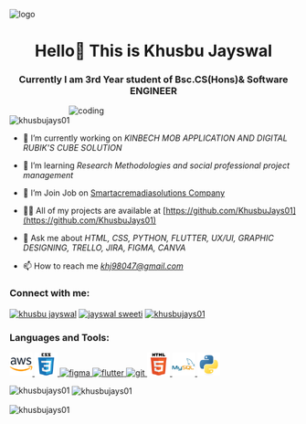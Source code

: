 ![logo](https://github.com/KhusbuJays01/Khusbu-Jayswal/blob/main/software-development.png)

<h1 align="center"> Hello👋 This is Khusbu Jayswal</h1>
<h3 align="center">Currently I am 3rd Year student of Bsc.CS(Hons)& Software ENGINEER</h3>

<img align="right" alt="coding" width= "400" src="https://www.bing.com/th/id/OGC.e17bbb588463ef6f4314a0ac3590d49d?pid=1.7&rurl=https%3a%2f%2fmedia.giphy.com%2fmedia%2fQFAmltthDae8o%2fgiphy.gif&ehk=mQER26IyvOIu8gWqydVsY2km%2bxqOWi4Auz1w3HPfLOk%3d" >


<p align="left"> <img src="https://komarev.com/ghpvc/?username=khusbujays01&label=Profile%20views&color=0e75b6&style=flat" alt="khusbujays01" /> </p>

- 🔭 I’m currently working on *KINBECH MOB APPLICATION AND DIGITAL RUBIK'S CUBE SOLUTION*

- 🌱 I’m learning *Research Methodologies and social professional project management*

- 🔭 I’m Join Job on [Smartacremadiasolutions Company](https://smartacremediasolutions.com/)

- 👨‍💻 All of my projects are available at [https://github.com/KhusbuJays01](https://github.com/KhusbuJays01)

- 💬 Ask me about *HTML, CSS, PYTHON, FLUTTER, UX/UI, GRAPHIC DESIGNING, TRELLO, JIRA, FIGMA, CANVA*

- 📫 How to reach me *khj98047@gmail.com*

<h3 align="left">Connect with me:</h3>
<p align="left">
<a href="https://linkedin.com/in/khusbu jayswal" target="blank"><img align="center" src="https://raw.githubusercontent.com/rahuldkjain/github-profile-readme-generator/master/src/images/icons/Social/linked-in-alt.svg" alt="khusbu jayswal" height="30" width="40" /></a>
<a href="https://fb.com/jayswal sweeti" target="blank"><img align="center" src="https://raw.githubusercontent.com/rahuldkjain/github-profile-readme-generator/master/src/images/icons/Social/facebook.svg" alt="jayswal sweeti" height="30" width="40" /></a>
<a href="https://instagram.com/khusbujays01" target="blank"><img align="center" src="https://raw.githubusercontent.com/rahuldkjain/github-profile-readme-generator/master/src/images/icons/Social/instagram.svg" alt="khusbujays01" height="30" width="40" /></a>
</p>

<h3 align="left">Languages and Tools:</h3>
<p align="left"> <a href="https://aws.amazon.com" target="_blank" rel="noreferrer"> <img src="https://raw.githubusercontent.com/devicons/devicon/master/icons/amazonwebservices/amazonwebservices-original-wordmark.svg" alt="aws" width="40" height="40"/> </a> <a href="https://www.w3schools.com/css/" target="_blank" rel="noreferrer"> <img src="https://raw.githubusercontent.com/devicons/devicon/master/icons/css3/css3-original-wordmark.svg" alt="css3" width="40" height="40"/> </a> <a href="https://www.figma.com/" target="_blank" rel="noreferrer"> <img src="https://www.vectorlogo.zone/logos/figma/figma-icon.svg" alt="figma" width="40" height="40"/> </a> <a href="https://flutter.dev" target="_blank" rel="noreferrer"> <img src="https://www.vectorlogo.zone/logos/flutterio/flutterio-icon.svg" alt="flutter" width="40" height="40"/> </a> <a href="https://git-scm.com/" target="_blank" rel="noreferrer"> <img src="https://www.vectorlogo.zone/logos/git-scm/git-scm-icon.svg" alt="git" width="40" height="40"/> </a> <a href="https://www.w3.org/html/" target="_blank" rel="noreferrer"> <img src="https://raw.githubusercontent.com/devicons/devicon/master/icons/html5/html5-original-wordmark.svg" alt="html5" width="40" height="40"/> </a> <a href="https://www.mysql.com/" target="_blank" rel="noreferrer"> <img src="https://raw.githubusercontent.com/devicons/devicon/master/icons/mysql/mysql-original-wordmark.svg" alt="mysql" width="40" height="40"/> </a> <a href="https://www.python.org" target="_blank" rel="noreferrer"> <img src="https://raw.githubusercontent.com/devicons/devicon/master/icons/python/python-original.svg" alt="python" width="40" height="40"/> </a> </p>

<p><img align="left" src="https://github-readme-stats.vercel.app/api/top-langs?username=khusbujays01&show_icons=true&locale=en&layout=compact" alt="khusbujays01" /></p>

<p>&nbsp;<img align="center" src="https://github-readme-stats.vercel.app/api?username=khusbujays01&show_icons=true&locale=en" alt="khusbujays01" /></p>

<p><img align="center" src="https://github-readme-streak-stats.herokuapp.com/?user=khusbujays01&" alt="khusbujays01" /></p>
